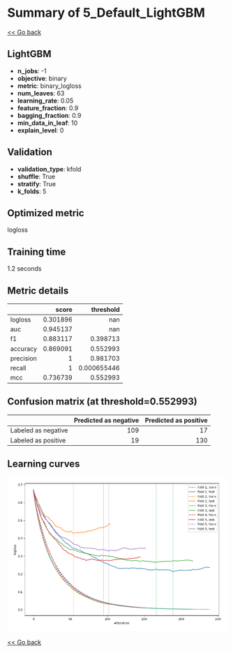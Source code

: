 # Summary of 5_Default_LightGBM

[<< Go back](../README.md)


## LightGBM
- **n_jobs**: -1
- **objective**: binary
- **metric**: binary_logloss
- **num_leaves**: 63
- **learning_rate**: 0.05
- **feature_fraction**: 0.9
- **bagging_fraction**: 0.9
- **min_data_in_leaf**: 10
- **explain_level**: 0

## Validation
 - **validation_type**: kfold
 - **shuffle**: True
 - **stratify**: True
 - **k_folds**: 5

## Optimized metric
logloss

## Training time

1.2 seconds

## Metric details
|           |    score |     threshold |
|:----------|---------:|--------------:|
| logloss   | 0.301896 | nan           |
| auc       | 0.945137 | nan           |
| f1        | 0.883117 |   0.398713    |
| accuracy  | 0.869091 |   0.552993    |
| precision | 1        |   0.981703    |
| recall    | 1        |   0.000655446 |
| mcc       | 0.736739 |   0.552993    |


## Confusion matrix (at threshold=0.552993)
|                     |   Predicted as negative |   Predicted as positive |
|:--------------------|------------------------:|------------------------:|
| Labeled as negative |                     109 |                      17 |
| Labeled as positive |                      19 |                     130 |

## Learning curves
![Learning curves](learning_curves.png)

[<< Go back](../README.md)
